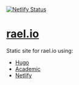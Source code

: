 [![Netlify Status](https://api.netlify.com/api/v1/badges/17660b24-5ace-4e45-9d81-31237fbc07fd/deploy-status)](https://app.netlify.com/sites/happy-khorana-b0ca58/deploys)

# [rael.io](https://rael.io)

Static site for rael.io using:

- [Hugo](http://gohugo.io/) 
- [Academic](https://sourcethemes.com/academic/)
- [Netlify](https://netlify.com)